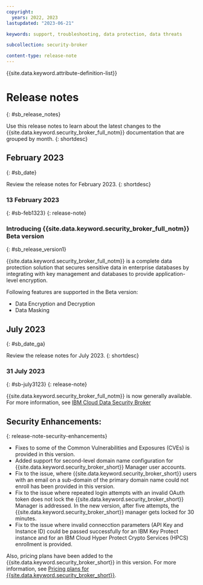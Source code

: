 ```yaml
---
copyright:
  years: 2022, 2023
lastupdated: "2023-06-21"

keywords: support, troubleshooting, data protection, data threats

subcollection: security-broker

content-type: release-note
---
```


{{site.data.keyword.attribute-definition-list}}

# Release notes
{: #sb_release_notes}

Use this release notes to learn about the latest changes to the {{site.data.keyword.security_broker_full_notm}} documentation that are grouped by month.
{: shortdesc}

## February 2023
{: #sb_date}

Review the release notes for February 2023.
{: shortdesc}

### 13 February 2023
{: #sb-feb1323}
{: release-note}

### Introducing {{site.data.keyword.security_broker_full_notm}} Beta version
{: #sb_release_version1}

{{site.data.keyword.security_broker_full_notm}} is a complete data protection solution that secures sensitive data in enterprise databases by integrating with key management and databases to provide application-level encryption.

Following features are supported in the Beta version:

- Data Encryption and Decryption
- Data Masking

## July 2023
{: #sb_date_ga}

Review the release notes for July 2023.
{: shortdesc}

### 31 July 2023
{: #sb-july3123}
{: release-note}

{{site.data.keyword.security_broker_full_notm}} is now generally available. For more information, see [IBM Cloud Data Security Broker](https://www.ibm.com/cloud/data-security-broker)

## Security Enhancements:
{: release-note-security-enhancements}

- Fixes to some of the Common Vulnerabilities and Exposures (CVEs) is provided in this version.
- Added support for second-level domain name configuration for {{site.data.keyword.security_broker_short}} Manager user accounts.
- Fix to the issue, where {{site.data.keyword.security_broker_short}} users with an email on a sub-domain of the primary domain name could not enroll has been provided in this version.
- Fix to the issue where repeated login attempts with an invalid OAuth token does not lock the {{site.data.keyword.security_broker_short}} Manager is addressed. In the new version, after five attempts, the {{site.data.keyword.security_broker_short}} manager gets locked for 30 minutes.
-  Fix to the issue where invalid connecction parameters (API Key and Instance ID) could be
passed successfully for an IBM Key Protect instance and for an IBM Cloud Hyper Protect Crypto Services (HPCS) enrollment is provided.

Also, pricing plans have been added to the {{site.data.keyword.security_broker_short}} in this version. For more information, see [Pricing plans for {{site.data.keyword.security_broker_short}}](/docs/security-broker?topic=security-broker-sb_pricing).

